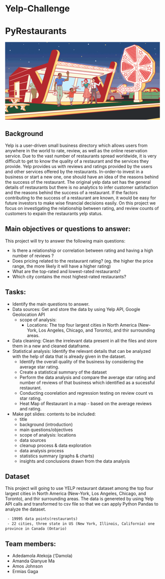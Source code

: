 # Yelp-Challenge 

# PyRestaurants
![Yelp](Images/yelp.gif)
## Background

Yelp is a user-driven small business directory which allows users from anywhere in the world to rate, review, as well as the online reservation service. Due to the vast number of restaurants spread worldwide, it is very difficult to get to know the quality of a restaurant and the services they provide. Yelp provides us with reviews and ratings provided by the users and other services offered by the restaurants. In-order-to invest in a business or start a new one, one should have an idea of the reasons behind the success of the restaurant. The original yelp data set has the general details of restaurants but there is no analytics to infer customer satisfaction and the reasons behind the success of a restaurant. If the factors contributing to the success of a restaurant are known, it would be easy for future investors to make wise financial decisions easily. On this project we focus on investigating the relationship between rating, and review counts of customers to expain the restaurants yelp status.

## Main objectives or questions to answer:
 This project will try to answer the following main questions: 
*  Is there a relationship or correlation between rating and having a high number of reviews ?
*  Does pricing related to the restaurant rating? (eg. the higher the price range, the more likely it will have a higher rating)
*  What are the top-rated and lowest-rated restaurants?
*  Which city contains the most highest-rated restaurants?

## Tasks:
* Identify the main questions to answer.
* Data sources: Get and store the data by using Yelp API, Google Geolocation API
  * scope of analysis: 
   	- Locations: The top four largest cities in North America (New-York, Los Angeles, Chicago, and Toronto), and thir surrounding areas.
* Data cleaning: Clean the irrelevant data present in all the files and store them in a new and cleaned dataframe.
* Statistical analysis: Identify the relevant details that can be analyzed with the help of data that is already given in the dataset.
  * Identify the overall quality of the business by considering the average star rating.
  * Create a statistical summary of the dataset
  * Perform the data analysis and compare the average star rating and number of reviews of that business which identified as a sucessful restaurant.
  * Conducting coorelation and regression testing on review count vs star rating. 
  * Heat Map of Restaurant in a map - based on the average reviews and rating.
* Make ppt slides: contents to be included:
	 - title
	 - background (introduction)
 	 - main questions/objectives
	 - scope of analysis: locations
 	 - data sources
 	 - cleanup process & data exploration
 	 - data analysis process
 	 - statistics summary (graphs & charts)
	 - insights and conclusions drawn from the data analysis

## Dataset 
This project will going to use YELP restaurant dataset among the top four largest cities in North America (New-York, Los Angeles, Chicago, and Toronto), and thir surrounding areas. The data is genereted by using Yelp API calls and transformed to csv file so that we can apply Python Pandas to analyze the dataset.
            
     - 19995 data points(restaurants)
     - 22 cities, three state in US (New York, Illinois, California) one province in Canada (Ontario)

## Team members:
 - Adedamola Atekoja (‘Damola)
 - Amanda Qianyue Ma
 - Amos Johnson  
 - Ermias Gaga 


